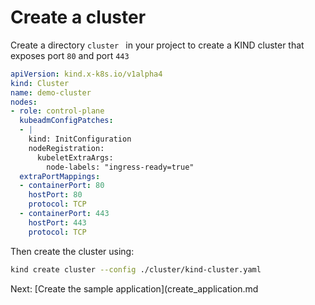 # Create a cluster

Create a directory ``cluster `` in your project to create a KIND cluster that exposes port ``80`` and port ```443```

```yaml
apiVersion: kind.x-k8s.io/v1alpha4
kind: Cluster
name: demo-cluster
nodes:
- role: control-plane
  kubeadmConfigPatches:
  - |
    kind: InitConfiguration
    nodeRegistration:
      kubeletExtraArgs:
        node-labels: "ingress-ready=true"
  extraPortMappings:
  - containerPort: 80
    hostPort: 80
    protocol: TCP
  - containerPort: 443
    hostPort: 443
    protocol: TCP
```

Then create the cluster using:

```bash
kind create cluster --config ./cluster/kind-cluster.yaml
```

Next: [Create the sample application](create_application.md